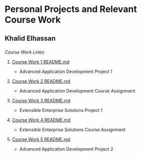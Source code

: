 

# Personal Projects and Relevant Course Work

## Khalid Elhassan

### 

*Course Work Links:*

1. [Course Work 1 README.md](Coursework1/README.md "My Course Work 1 README.md file")
    - Advanced Application Development Project 1

1. [Course Work 2 README.md](Coursework2/README.md "My Course Work 2 README.md file")
    - Advanced Application Development Course Assignment 

1. [Course Work 3 README.md](Coursework3/README.md "My Course Work 3 README.md file")
    - Extensible Enterprise Solutions Project 1

1. [Course Work 4 README.md](Coursework4/README.md "My Course Work4 README.md file")
    - Extensible Enterprise Solutions Course Assignment 

1. [Course Work 5 README.md](Coursework5/README.md "My Course Work4 README.md file")
    -  Advanced Application Development Project 2